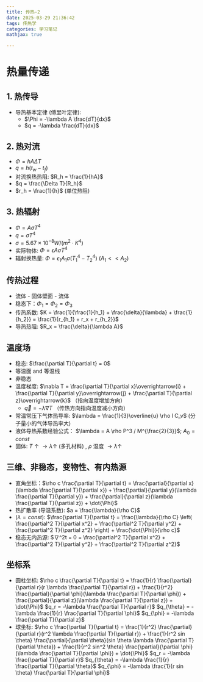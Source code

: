 ```yaml
---
title: 传热-2
date: 2025-03-29 21:36:42
tags: 传热学
categories: 学习笔记
mathjax: true

---
```

# 热量传递

## 1. 热传导

*   导热基本定律 (傅里叶定律):
    *   $\Phi = -\lambda A \frac{dT}{dx}$
    *   $q = -\lambda \frac{dT}{dx}$

## 2. 热对流

*   $\Phi = hA\Delta T$
*   $q = h(t_w - t_f)$
*   对流换热热阻: $R_h = \frac{1}{hA}$
*   $q = \frac{\Delta T}{R_h}$
*   $r_h = \frac{1}{h}$ (单位热阻)

## 3. 热辐射

*   $\Phi = A\sigma T^4$
*   $q = \sigma T^4$
*   $\sigma = 5.67 \times 10^{-8} W/(m^2 \cdot K^4)$
*   实际物体: $\Phi = \epsilon A \sigma T^4$
*   辐射换热量: $\Phi = \epsilon_1 A_1 \sigma (T_1^4 - T_2^4)$  ($A_1 << A_2$)

## 传热过程

*   流体 - 固体壁面 - 流体
*   稳态下：$\Phi_1 = \Phi_2 = \Phi_3$
*   传热系数: $K = \frac{1}{\frac{1}{h_1} + \frac{\delta}{\lambda} + \frac{1}{h_2}} = \frac{1}{r_{h_1} + r_x + r_{h_2}}$
*   导热热阻: $R_x = \frac{\delta}{\lambda A}$

## 温度场

*   稳态: $\frac{\partial T}{\partial t} = 0$
*   等温面 and 等温线
*   非稳态
*   温度梯度: $\nabla T = \frac{\partial T}{\partial x}\overrightarrow{i} + \frac{\partial T}{\partial y}\overrightarrow{j} + \frac{\partial T}{\partial z}\overrightarrow{k}$  （指向温度增加方向）
    *   $\overrightarrow{q} = -\lambda \nabla T$ （传热方向指向温度减小方向）
*   常温常压下气体热导率: $\lambda = \frac{1}{3}\overline{u} \rho l C_v$ (分子量小的气体导热率大)
*   液体导热系数经验公式： $\lambda = A \rho P^3 / M^{\frac{2}{3}}$; $A_0 = const$
*   固体: $T \uparrow \rightarrow \lambda \uparrow$ (多孔材料) , $\rho$ 湿度 $\rightarrow \lambda \uparrow$

## 三维、非稳态，变物性、有内热源

*   直角坐标：$\rho c \frac{\partial T}{\partial t} = \frac{\partial}{\partial x}(\lambda \frac{\partial T}{\partial x}) + \frac{\partial}{\partial y}(\lambda \frac{\partial T}{\partial y}) + \frac{\partial}{\partial z}(\lambda \frac{\partial T}{\partial z}) + \dot{\Phi}$
*   热扩散率 (导温系数): $a = \frac{\lambda}{\rho C}$
*   $(\lambda = const)$: $\frac{\partial T}{\partial t} = \frac{\lambda}{\rho C} \left( \frac{\partial^2 T}{\partial x^2} + \frac{\partial^2 T}{\partial y^2} + \frac{\partial^2 T}{\partial z^2} \right) + \frac{\dot{\Phi}}{\rho c}$
*   稳态无内热源: $∇^2t = 0 = \frac{\partial^2 T}{\partial x^2} + \frac{\partial^2 T}{\partial y^2} + \frac{\partial^2 T}{\partial z^2}$

## 坐标系

*   圆柱坐标: $\rho c \frac{\partial T}{\partial t} = \frac{1}{r} \frac{\partial}{\partial r}(r \lambda \frac{\partial T}{\partial r}) + \frac{1}{r^2} \frac{\partial}{\partial \phi}(\lambda \frac{\partial T}{\partial \phi}) + \frac{\partial}{\partial z}(\lambda \frac{\partial T}{\partial z}) + \dot{\Phi}$
   $q_r = -\lambda \frac{\partial T}{\partial r}$
   $q_{\theta} = -\lambda \frac{1}{r} \frac{\partial T}{\partial \phi}$
   $q_{\phi} = -\lambda \frac{\partial T}{\partial z}$
*    球坐标: $\rho c \frac{\partial T}{\partial t} =  \frac{1}{r^2} \frac{\partial}{\partial r}(r^2 \lambda \frac{\partial T}{\partial r}) + \frac{1}{r^2 sin \theta} \frac{\partial}{\partial \theta}(sin \theta \lambda \frac{\partial T}{\partial \theta}) +  \frac{1}{r^2 sin^2 \theta} \frac{\partial}{\partial \phi}(\lambda \frac{\partial T}{\partial \phi}) + \dot{\Phi}$
   $q_r = -\lambda \frac{\partial T}{\partial r}$
   $q_{\theta} = -\lambda \frac{1}{r} \frac{\partial T}{\partial \theta}$
   $q_{\phi} = -\lambda \frac{1}{r sin \theta} \frac{\partial T}{\partial \phi}$

